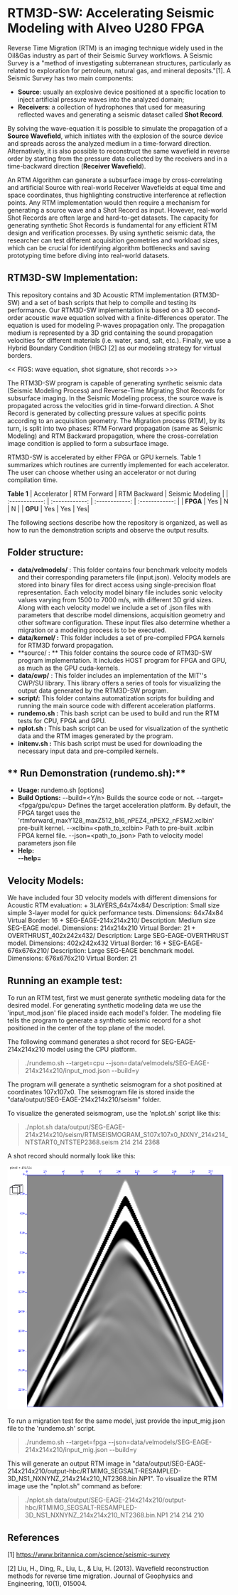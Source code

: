 # **RTM3D-SW: Accelerating Seismic Modeling with Alveo U280 FPGA**

Reverse Time Migration (RTM) is an imaging technique widely used in the Oil&Gas industry as part of their Seismic Survey workflows. A Seismic Survey is a "method of investigating subterranean structures, particularly as related to exploration for petroleum, natural gas, and mineral deposits."[1].  A Seismic Survey has two main components: 

- **Source**: usually an explosive device positioned at a specific location to inject artificial pressure waves into the analyzed domain; 
- **Receivers**: a collection of hydrophones that used for measuring reflected waves and generating a seismic dataset called **Shot Record**.

By solving the wave-equation it is possible to simulate the propagation of a **Source Wavefield**, which initiates with the explosion of the source device and spreads across the analyzed medium in a time-forward direction. Alternatively, it is also possible to reconstruct the same wavefield in reverse order by starting from the pressure data collected by the receivers and in a time-backward direction (**Receiver Wavefield**).

An RTM Algorithm can generate a subsurface image by cross-correlating and artificial Source with real-world Receiver Wavefields at equal time and space coordinates, thus highlighting constructive interference at reflection points. Any RTM implementation would then require a mechanism for generating a source wave and a Shot Record as input. However, real-world Shot Records are often large and hard-to-get datasets. The capacity for generating synthetic Shot Records is fundamental for any efficient RTM design and verification processes. By using synthetic seismic data, the researcher can test different acquisition geometries and workload sizes, which can be crucial for identifying algorithm bottlenecks and saving prototyping time before diving into real-world datasets.


## **RTM3D-SW Implementation:**

This repository contains and 3D Acoustic RTM implementation (RTM3D-SW) and a set of bash scripts that help to compile and testing its performance. Our RTM3D-SW implementation is based on a 3D second-order acoustic wave equation solved with a finite-differences operator. The equation is used for modeling P-waves propagation only. The propagation medium is represented by a 3D grid containing the sound propagation velocities for different materials (i.e. water, sand, salt, etc.). Finally, we use a Hybrid Boundary Condition (HBC) [2] as our modeling strategy for virtual borders.

<< FIGS: wave equation, shot signature, shot records >>>


The RTM3D-SW program is capable of generating synthetic seismic data (Seismic Modeling Process) and Reverse-Time Migrating Shot Records for subsurface imaging.  In the Seismic Modeling process, the source wave is propagated across the velocities grid in time-forward direction. A Shot Record is generated by collecting pressure values at specific points according to an acquisition geometry. The Migration process (RTM), by its turn, is split into two phases: RTM Forward propagation (same as Seismic Modeling) and RTM Backward propagation, where the cross-correlation image condition is applied to form a subsurface image.

RTM3D-SW is accelerated by either FPGA or GPU kernels. Table 1 summarizes which routines are currently implemented for each accelerator. The user can choose whether using an accelerator or not during compilation time.

**Table 1**
|  Accelerator | RTM Forward   |   RTM Backward | Seismic Modeling   |
| :------------: | :------------: | :------------: | :------------: |
|  **FPGA** |  Yes | N  | N  |
|  **GPU**  |  Yes | Yes  | Yes|


The following sections describe how the repository is organized, as well as how to run the demonstration scripts and observe the output results.



## **Folder structure:**

- **data/velmodels/** : This folder contains four benchmark velocity models and their corresponding parameters file (input.json). Velocity models are stored into binary files for direct access using single-precision float representation. Each velocity model binary file includes sonic velocity values varying from 1500 to 7000 m/s, with different 3D grid sizes. Along with each velocity model we include a set of .json files with parameters that describe model dimensions, acquisition geometry and other software configuration. These input files also determine whether a migration or a modeling process is to be executed.
- **data/kernel/ :** This folder includes a set of pre-compiled FPGA kernels for RTM3D forward propagation.
- **source/ : ** This folder contains the source code of RTM3D-SW program implementation. It includes HOST program for FPGA and GPU, as much as the GPU cuda-kernels.
- **data/cwp/** : This folder includes an implementation of the MIT''s CWP/SU library. This library offers a series of tools for visualizing the output data generated by the RTM3D-SW program.
- **script/:** This folder contains automatization scripts for building and running the main source code with different acceleration platforms.
- **rundemo.sh :** This bash script can be used to build and run the RTM tests for CPU, FPGA and GPU.
- **nplot.sh :** This bash script can be used for visualization of the synthetic data and the RTM images generated by the program.
- **initenv.sh :** This bash script must be used for downloading the necessary input data and pre-compiled kernels.


## ** Run Demonstration (rundemo.sh):**
- **Usage:**
    rundemo.sh [options]  
- **Build Options:**
        --build=<Y/n>
            Builds the source code or not.
        --target=<fpga/gpu/cpu>
            Defines the target acceleration platform. By default, the FPGA target uses the 
            'rtmforward_maxY128_maxZ512_b16_nPEZ4_nPEX2_nFSM2.xclbin'  
            pre-built kernel.
        --xclbin=<path_to_xclbin>
            Path to pre-built .xclbin FPGA kernel file. 
        --json=<path_to_json>
            Path to velocity model parameters json file
- **Help:**                                                                       
        **--help=**

## **Velocity Models:**


We have included four 3D velocity models with different dimensions for Acoustic RTM evaluation:
        + 3LAYERS_64x74x84/
            Description:        Small size simple 3-layer model for quick performance tests.
            Dimensions:     64x74x84
            Virtual Border: 16
        + SEG-EAGE-214x214x210/
            Description:        Medium size SEG-EAGE model.
            Dimensions:     214x214x210
            Virtual Border: 21
        + OVERTHRUST_402x242x432/
            Description:        Large SEG-EAGE-OVERTHRUST model.
            Dimensions:     402x242x432
            Virtual Border: 16
        + SEG-EAGE-676x676x210/
            Description:        Large SEG-EAGE benchmark model.
            Dimensions:     676x676x210
            Virtual Border: 21
        
## **Running an example test:**

To run an RTM test, first we must generate synthetic modeling data for the desired model. For generating synthetic modeling data we use the 'input_mod.json' file placed inside each model's folder. The modeling file tells the program to generate a synthetic seismic record for a shot positioned in the center of the top plane of the model.

The following command generates a shot record for SEG-EAGE-214x214x210 model using the CPU platform.

> ./rundemo.sh --target=cpu --json=data/velmodels/SEG-EAGE-214x214x210/input_mod.json --build=y

The program will generate a synthetic seismogram for a shot positined at coordinates     107x107x0. The seismogram file is stored inside the "data/output/SEG-EAGE-214x214x210/seism" folder.

To visualize the generated seismogram, use the 'nplot.sh' script like this:

> ./nplot.sh data/output/SEG-EAGE-214x214x210/seism/RTMSEISMOGRAM_S107x107x0_NXNY_214x214_NTSTART0_NTSTEP2368.seism 214 214 2368

A shot record should normally look like this:

![SEG-EAGE Shot Record (107x107x2368)](img/seg-eage-seism.png "SEG-EAGE Shot Record (107x107x2368)")

To run a migration test for the same model, just provide the input_mig.json file to the 'rundemo.sh' script.

> ./rundemo.sh --target=fpga --json=data/velmodels/SEG-EAGE-214x214x210/input_mig.json --build=y

This will generate an output RTM image in "data/output/SEG-EAGE-214x214x210/output-hbc/RTMIMG_SEGSALT-RESAMPLED-3D_NS1_NXNYNZ_214x214x210_NT2368.bin.NP1". To visualize the RTM image use the "nplot.sh" command as before:

> ./nplot.sh data/output/SEG-EAGE-214x214x210/output-hbc/RTMIMG_SEGSALT-RESAMPLED-3D_NS1_NXNYNZ_214x214x210_NT2368.bin.NP1 214 214 210


## References

[1] https://www.britannica.com/science/seismic-survey

[2] Liu, H., Ding, R., Liu, L., & Liu, H. (2013). Wavefield reconstruction methods for reverse time migration. Journal of Geophysics and Engineering, 10(1), 015004.